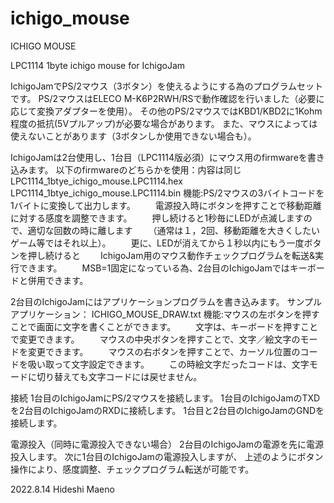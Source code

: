 # ichigo_mouse
ICHIGO MOUSE

LPC1114 1byte ichigo mouse for IchigoJam

IchigoJamでPS/2マウス（3ボタン）を使えるようにする為のプログラムセットです。
PS/2マウスはELECO M-K6P2RWH/RSで動作確認を行いました（必要に応じて変換アダプターを使用）。
その他のPS/2マウスではKBD1/KBD2に1Kohm程度の抵抗(5Vプルアップ)が必要な場合があります。
また、マウスによっては使えないことがあります（3ボタンしか使用できない場合も）。

IchigoJamは2台使用し、1台目（LPC1114版必須）にマウス用のfirmwareを書き込みます。
以下のfirmwareのどちらかを使用：内容は同じ
LPC1114_1btye_ichigo_mouse.LPC1114.hex
LPC1114_1btye_ichigo_mouse.LPC1114.bin
機能:PS/2マウスの3バイトコードを1バイトに変換して出力します。
　　電源投入時にボタンを押すことで移動距離に対する感度を調整できます。
　　押し続けると1秒毎にLEDが点滅しますので、適切な回数の時に離します
　　（通常は１，2回、移動距離を大きくしたいゲーム等ではそれ以上）。
　　更に、LEDが消えてから１秒以内にもう一度ボタンを押し続けると
　　IchigoJam用のマウス動作チェックプログラムを転送&実行できます。
　　MSB=1固定になっている為、2台目のIchigoJamではキーボードと併用できます。


2台目のIchigoJamにはアプリケーションプログラムを書き込みます。
サンプルアプリケーション：
ICHIGO_MOUSE_DRAW.txt
機能:マウスの左ボタンを押すことで画面に文字を書くことができます。
　　文字は、キーボードを押すことで変更できます。
　　マウスの中央ボタンを押すことで、文字／絵文字のモードを変更できます。
　　マウスの右ボタンを押すことで、カーソル位置のコードを吸い取って文字設定できます。
　　この時絵文字だったコードは、文字モードに切り替えても文字コードには戻せません。
　

接続
1台目のIchigoJamにPS/2マウスを接続します。
1台目のIchigoJamのTXDを2台目のIchigoJamのRXDに接続します。
1台目と2台目のIchigoJamのGNDを接続します。

電源投入（同時に電源投入できない場合）
2台目のIchigoJamの電源を先に電源投入します。
次に1台目のIchigoJamの電源投入しますが、
上述のようにボタン操作により、感度調整、チェックプログラム転送が可能です。


2022.8.14 Hideshi Maeno
